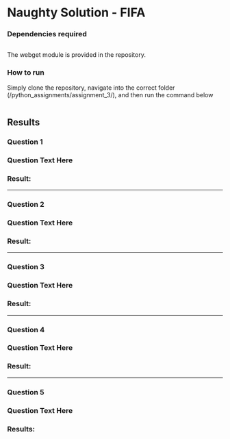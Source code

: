 ﻿# Naughty Solution - FIFA
### Dependencies required
```python

```
The webget module is provided in the repository.

### How to run
Simply clone the repository, navigate into the correct folder (/python_assignments/assignment_3/), and then run the command below
```
```

## Results
### Question 1
### Question Text Here

### Result:

------
### Question 2
### Question Text Here

### Result:

------
### Question 3
### Question Text Here

### Result: 

------
### Question 4
### Question Text Here

### Result: 

------
### Question 5
### Question Text Here

### Results:
